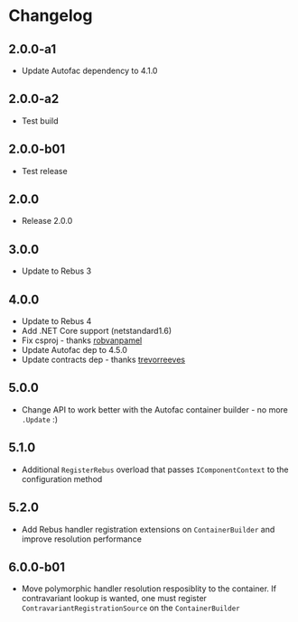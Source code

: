 # Changelog

## 2.0.0-a1

* Update Autofac dependency to 4.1.0

## 2.0.0-a2

* Test build

## 2.0.0-b01

* Test release

## 2.0.0

* Release 2.0.0

## 3.0.0

* Update to Rebus 3

## 4.0.0

* Update to Rebus 4
* Add .NET Core support (netstandard1.6)
* Fix csproj - thanks [robvanpamel]
* Update Autofac dep to 4.5.0
* Update contracts dep - thanks [trevorreeves]

## 5.0.0

* Change API to work better with the Autofac container builder - no more `.Update` :)

## 5.1.0

* Additional `RegisterRebus` overload that passes `IComponentContext` to the configuration method

## 5.2.0

* Add Rebus handler registration extensions on `ContainerBuilder` and improve resolution performance

## 6.0.0-b01

* Move polymorphic handler resolution resposiblity to the container. If contravariant lookup is wanted, one must register `ContravariantRegistrationSource` on the `ContainerBuilder`

[robvanpamel]: https://github.com/robvanpamel
[trevorreeves]: https://github.com/trevorreeves
